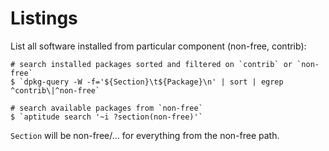 # Listings

List all software installed from particular component (non-free, contrib):

```
# search installed packages sorted and filtered on `contrib` or `non-free`
$ `dpkg-query -W -f='${Section}\t${Package}\n' | sort | egrep ^contrib\|^non-free`

# search available packages from `non-free`
$ `aptitude search '~i ?section(non-free)'`
```

`Section` will be non-free/... for everything from the non-free path.
